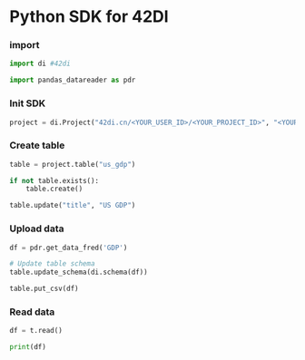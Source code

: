 # Python SDK for 42DI


### import

```python
import di #42di

import pandas_datareader as pdr
```

### Init SDK

```python
project = di.Project("42di.cn/<YOUR_USER_ID>/<YOUR_PROJECT_ID>", "<YOUR_ACCESS_TOKEN>")
```

### Create table

```python
table = project.table("us_gdp")

if not table.exists():
    table.create()

table.update("title", "US GDP")
```

### Upload data

```python
df = pdr.get_data_fred('GDP')

# Update table schema
table.update_schema(di.schema(df))

table.put_csv(df)
```

### Read data

```python
df = t.read()

print(df)
```